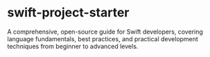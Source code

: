 # swift-project-starter
A comprehensive, open-source guide for Swift developers, covering language fundamentals, best practices, and practical development techniques from beginner to advanced levels.
